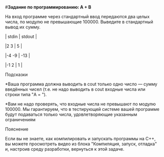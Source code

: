 #**Задание по программированию: A + B**

На вход программе через стандартный ввод передаются два целых числа, по модулю не превышающие 100000. Выведите в стандартный вывод их сумму.

| stdin	| stdout |

|2   3    |  5     |

|-4  -9	| -13    |

|-1  2	|  1     |

Подсказки

*Ваша программа должна выводить в cout только одно число — сумму введённых чисел (т.е. не надо выводить в cout входные числа или строки типа "A = ").

*Вам не надо проверять, что входные числа не превышают по модулю 100000. Мы гарантируем, что в тестирующей системе вашей программе будут подаваться только числа, удовлетворяющие указанным ограничениям


Пояснение

Если вы не знаете, как компилировать и запускать программы на C++, вы можете просмотреть видео из блока "Компиляция, запуск, отладка" и, настроив среду разработки, вернуться к этой задаче.
